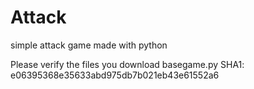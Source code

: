 # Attack
simple attack game made with python

Please verify the files you download
basegame.py
SHA1: e06395368e35633abd975db7b021eb43e61552a6
